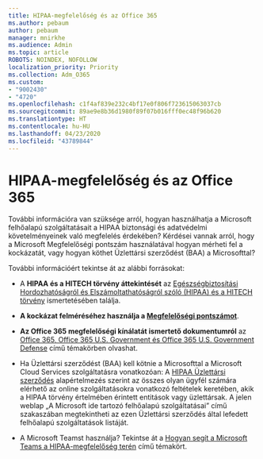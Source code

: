 ```yaml
---
title: HIPAA-megfelelőség és az Office 365
ms.author: pebaum
author: pebaum
manager: mnirkhe
ms.audience: Admin
ms.topic: article
ROBOTS: NOINDEX, NOFOLLOW
localization_priority: Priority
ms.collection: Adm_O365
ms.custom:
- "9002430"
- "4720"
ms.openlocfilehash: c1f4af839e232c4bf17e0f806f723615063037cb
ms.sourcegitcommit: 89ae9e8b36d1980f89f07b016fff0ec48f96b620
ms.translationtype: HT
ms.contentlocale: hu-HU
ms.lasthandoff: 04/23/2020
ms.locfileid: "43789844"
---
```

# <a name="hippa-compliance-and-office-365"></a>HIPAA-megfelelőség és az Office 365

További információra van szüksége arról, hogyan használhatja a Microsoft felhőalapú szolgáltatásait a HIPAA biztonsági és adatvédelmi követelményeinek való megfelelés érdekében?  Kérdései vannak arról, hogy a Microsoft Megfelelőségi pontszám használatával hogyan mérheti fel a kockázatát, vagy hogyan köthet Üzlettársi szerződést (BAA) a Microsofttal?  

További információért tekintse át az alábbi forrásokat:

- A **HIPAA és a HITECH törvény áttekintését** az [Egészségbiztosítási Hordozhatóságról és Elszámoltathatóságról szóló (HIPAA) és a HITECH törvény](https://docs.microsoft.com/microsoft-365/compliance/offering-hipaa-hitech?view=o365-worldwide) ismertetésében találja.

- **A kockázat felméréséhez használja a [Megfelelőségi pontszámot](https://docs.microsoft.com/microsoft-365/compliance/offering-hipaa-hitech?view=o365-worldwide#use-microsoft-compliance-score-to-assess-your-risk)**.

- **Az Office 365 megfelelőségi kínálatát ismertető dokumentumról** az [Office 365, Office 365 U.S. Government és Office 365 U.S. Government Defense](https://go.microsoft.com/fwlink/p/?LinkID=2077751) című témakörben olvashat.

- Ha Üzlettársi szerződést (BAA) kell kötnie a Microsofttal a Microsoft Cloud Services szolgáltatásra vonatkozóan: A [HIPAA Üzlettársi szerződés](https://aka.ms/BAA) alapértelmezés szerint az összes olyan ügyfél számára elérhető az online szolgáltatásokra vonatkozó feltételek keretében, akik a HIPAA törvény értelmében érintett entitások vagy üzlettársak. A jelen weblap „A Microsoft ide tartozó felhőalapú szolgáltatásai” című szakaszában megtekintheti az ezen Üzlettársi szerződés által lefedett felhőalapú szolgáltatások listáját.

- A Microsoft Teamst használja? Tekintse át a [Hogyan segít a Microsoft Teams a HIPAA-megfelelőség terén](https://www.microsoft.com/microsoft-365/blog/2019/04/30/white-paper-microsoft-teams-healthcare-providers-hipaa-compliance/) című témakört.
